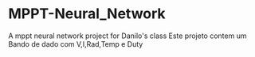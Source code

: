 # MPPT-Neural_Network
A mppt neural network project for  Danilo's class
Este projeto contem um Bando de dado com V,I,Rad,Temp e Duty
